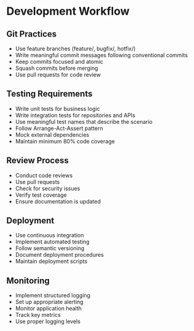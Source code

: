 # Development Workflow

## Git Practices
- Use feature branches (feature/, bugfix/, hotfix/)
- Write meaningful commit messages following conventional commits
- Keep commits focused and atomic
- Squash commits before merging
- Use pull requests for code review

## Testing Requirements
- Write unit tests for business logic
- Write integration tests for repositories and APIs
- Use meaningful test names that describe the scenario
- Follow Arrange-Act-Assert pattern
- Mock external dependencies
- Maintain minimum 80% code coverage

## Review Process
- Conduct code reviews
- Use pull requests
- Check for security issues
- Verify test coverage
- Ensure documentation is updated

## Deployment
- Use continuous integration
- Implement automated testing
- Follow semantic versioning
- Document deployment procedures
- Maintain deployment scripts

## Monitoring
- Implement structured logging
- Set up appropriate alerting
- Monitor application health
- Track key metrics
- Use proper logging levels
